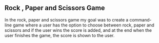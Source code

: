 ## Rock , Paper and Scissors Game

 In the rock, paper and scissors game my goal was  to create a command-line game where a user has the option to choose between rock, paper and scissors and if the user wins the score is added, and at the end when the user finishes the game, the score is shown to the user.
